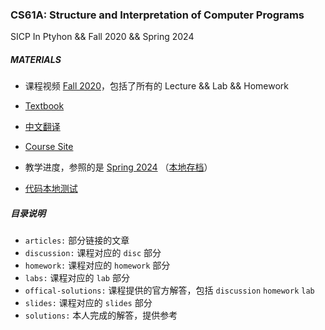 ### CS61A: Structure and Interpretation of Computer Programs

SICP In Ptyhon && Fall 2020 &amp;&amp; Spring 2024

##### MATERIALS

- 课程视频 [Fall 2020](https://www.bilibili.com/video/BV1s3411G7yM)，包括了所有的 Lecture && Lab && Homework 

- [Textbook](https://www.composingprograms.com/)
- [中文翻译](https://composingprograms.netlify.app/)
- [Course Site](https://cs61a.org/)
- 教学进度，参照的是 [Spring 2024](https://cs61a.org/) （[本地存档](./Calendar.md)）
- [代码本地测试](articles/using-ok.md)

##### 目录说明

- `articles:` 部分链接的文章
- `discussion:` 课程对应的 `disc` 部分
-  `homework:` 课程对应的 `homework` 部分
- `labs:` 课程对应的 `lab` 部分
- `offical-solutions:` 课程提供的官方解答，包括 `discussion` `homework` `lab`
- `slides:` 课程对应的 `slides` 部分
- `solutions:` 本人完成的解答，提供参考

